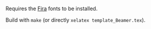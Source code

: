 Requires the [Fira](https://github.com/mozilla/Fira) fonts to be installed.

Build with `make` (or directly `xelatex template_Beamer.tex`).

